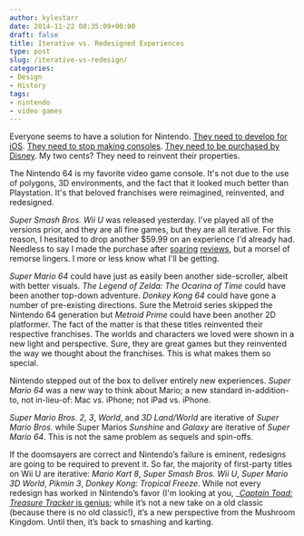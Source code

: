 ```yaml
---
author: kylestarr
date: 2014-11-22 08:35:09+00:00
draft: false
title: Iterative vs. Redesigned Experiences
type: post
slug: /iterative-vs-redesign/
categories:
- Design
- History
tags:
- nintendo
- video games
---
```


Everyone seems to have a solution for Nintendo. [They need to develop for iOS](http://www.marco.org/2013/09/02/mutex-nintendo). [They need to stop making consoles](http://www.forbes.com/sites/insertcoin/2013/12/10/it-may-be-time-for-nintendo-to-make-games-not-consoles/). [They need to be purchased by Disney](http://www.polygon.com/2014/11/21/7259147/disney-nintendo-acquisition). My two cents? They need to reinvent their properties.

The Nintendo 64 is my favorite video game console. It's not due to the use of polygons, 3D environments, and the fact that it looked much better than Playstation. It's that beloved franchises were reimagined, reinvented, and redesigned.

_Super Smash Bros. Wii U_ was released yesterday. I've played all of the versions prior, and they are all fine games, but they are all iterative. For this reason, I hesitated to drop another $59.99 on an experience I'd already had. Needless to say I made the purchase after [soaring](http://ign.com/articles/2014/11/19/super-smash-bros-for-wii-u-review) [reviews](http://www.polygon.com/2014/11/21/7259791/super-smash-bros-for-wii-u-review-crazy-eights), but a morsel of remorse lingers. I more or less know what I'll be getting.

_Super Mario 64_ could have just as easily been another side-scroller, albeit with better visuals. _The Legend of Zelda: The Ocarina of Time_ could have been another top-down adventure. _Donkey Kong 64_ could have gone a number of pre-existing directions. Sure the Metroid series skipped the Nintendo 64 generation but _Metroid Prime_ could have been another 2D platformer. The fact of the matter is that these titles reinvented their respective franchises. The worlds and characters we loved were shown in a new light and perspective. Sure, they are great games but they reinvented the way we thought about the franchises. This is what makes them so special.

Nintendo stepped out of the box to deliver entirely new experiences. _Super Mario 64_ was a new way to think about Mario; a new standard in-addition-to, not in-lieu-of: Mac vs. iPhone; not iPad vs. iPhone.

_Super Mario Bros. 2_, _3_, _World_, and _3D Land/World_ are iterative of _Super Mario Bros._ while Super Marios _Sunshine_ and _Galaxy_ are iterative of _Super Mario 64_. This is not the same problem as sequels and spin-offs.

If the doomsayers are correct and Nintendo’s failure is eminent, redesigns are going to be required to prevent it. So far, the majority of first-party titles on Wii U are iterative: _Mario Kart 8_, _Super Smash Bros. Wii U_, _Super Mario 3D World_, _Pikmin 3_, _Donkey Kong: Tropical Freeze_. While not every redesign has worked in Nintendo’s favor (I'm looking at you, _[_Captain Toad: Treasure Tracker_ is genius](/2014/10/11/captain-toad-is-genius/); while it’s not a new take on a old classic (because there is no old classic!), it’s a new perspective from the Mushroom Kingdom. Until then, it’s back to smashing and karting.
